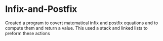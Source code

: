 # Infix-and-Postfix
Created a program to covert matematical infix and postfix equations and to compute them and return  a value. This used a stack and linked lists to preform these actions 
